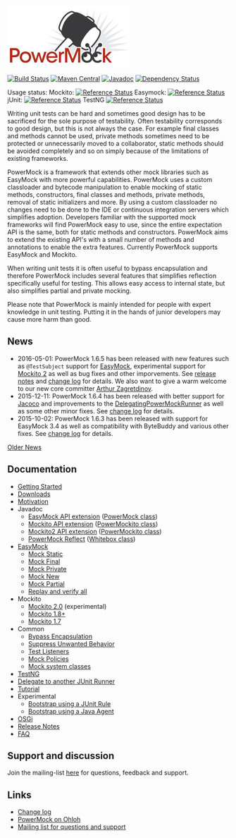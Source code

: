 ![PowerMock](powermock.png)

[![Build Status](https://travis-ci.org/jayway/powermock.svg?branch=master)](https://travis-ci.org/jayway/powermock)
[![Maven Central](https://maven-badges.herokuapp.com/maven-central/org.powermock/powermock/badge.svg)](https://maven-badges.herokuapp.com/maven-central/org.powermock/powermock)
[![Javadoc](https://javadoc-emblem.rhcloud.com/doc/org.powermock/powermock/badge.svg)](http://www.javadoc.io/doc/org.powermock/powermock)
[![Dependency Status](https://www.versioneye.com/user/projects/570b66ddfcc96900102d09f6/badge.svg?style=flat)](https://www.versioneye.com/user/projects/570b66ddfcc96900102d09f6)

Usage status: Mockito: [![Reference Status](https://www.versioneye.com/java/org.powermock:powermock-api-mockito/reference_badge.svg?style=flat)](https://www.versioneye.com/java/org.powermock:powermock-api-mockito/references) Easymock: [![Reference Status](https://www.versioneye.com/java/org.powermock:powermock-api-easymock/reference_badge.svg?style=flat)](https://www.versioneye.com/java/org.powermock:powermock-api-easymock/references) jUnit: [![Reference Status](https://www.versioneye.com/java/org.powermock:powermock-module-junit4/reference_badge.svg?style=flat)](https://www.versioneye.com/java/org.powermock:powermock-module-junit4/references) TestNG [![Reference Status](https://www.versioneye.com/java/org.powermock:powermock-module-testng/reference_badge.svg?style=flat)](https://www.versioneye.com/java/org.powermock:powermock-module-testng/references)

Writing unit tests can be hard and sometimes good design has to be sacrificed for the sole purpose of testability. Often testability corresponds to good design, but this is not always the case. For example final classes and methods cannot be used, private methods sometimes need to be protected or unnecessarily moved to a collaborator, static methods should be avoided completely and so on simply because of the limitations of existing frameworks.

PowerMock is a framework that extends other mock libraries such as EasyMock with more powerful capabilities. PowerMock uses a custom classloader and bytecode manipulation to enable mocking of static methods, constructors, final classes and methods, private methods, removal of static initializers and more. By using a custom classloader no changes need to be done to the IDE or continuous integration servers which simplifies adoption. Developers familiar with the supported mock frameworks will find PowerMock easy to use, since the entire expectation API is the same, both for static methods and constructors. PowerMock aims to extend the existing API's with a small number of methods and annotations to enable the extra features. Currently PowerMock supports EasyMock and Mockito.

When writing unit tests it is often useful to bypass encapsulation and therefore PowerMock includes several features that simplifies reflection specifically useful for testing. This allows easy access to internal state, but also simplifies partial and private mocking.

Please note that PowerMock is mainly intended for people with expert knowledge in unit testing. Putting it in the hands of junior developers may cause more harm than good.

## News
* 2016-05-01: PowerMock 1.6.5 has been released with new features such as `@TestSubject` support for [EasyMock](http://easymock.org/), experimental support for [Mockito 2](http://mockito.org/) as well as bug fixes and other imporvements. See [release notes](https://github.com/jayway/powermock/wiki/Release-Notes-PowerMock-1.6.5) and [change log](https://raw.githubusercontent.com/jayway/powermock/master/changelog.txt) for details. We also want to give a warm welcome to our new core committer [Arthur Zagretdinov](https://github.com/thekingnothing).
* 2015-12-11: PowerMock 1.6.4 has been released with better support for [Jacoco](http://eclemma.org/jacoco/) and improvements to the [DelegatingPowerMockRunner](https://github.com/jayway/powermock/wiki/JUnit_Delegating_Runner) as well as some other minor fixes. See [change log](https://raw.githubusercontent.com/jayway/powermock/master/changelog.txt) for details.
* 2015-10-02: PowerMock 1.6.3 has been released with support for EasyMock 3.4 as well as compatibility with ByteBuddy and various other fixes. See [change log](https://raw.githubusercontent.com/jayway/powermock/master/changelog.txt) for details.

[Older News](https://github.com/jayway/powermock/wiki/OldNews)

## Documentation
* [Getting Started](https://github.com/jayway/powermock/wiki/GettingStarted)
* [Downloads](https://github.com/jayway/powermock/wiki/Downloads)
* [Motivation](https://github.com/jayway/powermock/wiki/Motivation)
* Javadoc
  * [EasyMock API extension](http://www.javadoc.io/doc/org.powermock/powermock-api-easymock/1.6.5) ([PowerMock class](http://static.javadoc.io/org.powermock/powermock-api-easymock/1.6.5/org/powermock/api/easymock/PowerMock.html))
  * [Mockito API extension](http://www.javadoc.io/doc/org.powermock/powermock-api-mockito/1.6.5) ([PowerMockito class](http://static.javadoc.io/org.powermock/powermock-api-mockito/1.6.5/org/powermock/api/mockito/PowerMockito.html))
  * [Mockito2 API extension](http://www.javadoc.io/doc/org.powermock/powermock-api-mockito2/1.6.5) ([PowerMockito class](http://static.javadoc.io/org.powermock/powermock-api-mockito2/1.6.5/org/powermock/api/mockito/PowerMockito.html))
  * [PowerMock Reflect](http://www.javadoc.io/doc/org.powermock/powermock-reflect/1.6.5) ([Whitebox class](http://static.javadoc.io/org.powermock/powermock-reflect/1.6.5/org/powermock/reflect/Whitebox.html))
* [EasyMock](https://github.com/jayway/powermock/wiki/EasyMock)
  * [Mock Static](https://github.com/jayway/powermock/wiki/MockStatic)
  * [Mock Final](https://github.com/jayway/powermock/wiki/MockFinal)
  * [Mock Private](https://github.com/jayway/powermock/wiki/MockPrivate)
  * [Mock New](https://github.com/jayway/powermock/wiki/MockConstructor)
  * [Mock Partial](https://github.com/jayway/powermock/wiki/MockPartial)
  * [Replay and verify all](https://github.com/jayway/powermock/wiki/ReplayAllAndVerifyAll)
* Mockito
  * [Mockito 2.0](https://github.com/jayway/powermock/wiki/Mockito2_maven) (experimental)
  * [Mockito 1.8+](https://github.com/jayway/powermock/wiki/MockitoUsage)
  * [Mockito 1.7](https://github.com/jayway/powermock/wiki/MockitoUsage_Legacy)
* Common
  * [Bypass Encapsulation](https://github.com/jayway/powermock/wiki/BypassEncapsulation)
  * [Suppress Unwanted Behavior](https://github.com/jayway/powermock/wiki/SuppressUnwantedBehavior)
  * [Test Listeners](https://github.com/jayway/powermock/wiki/TestListeners)
  * [Mock Policies](https://github.com/jayway/powermock/wiki/MockPolicies)
  * [Mock system classes](https://github.com/jayway/powermock/wiki/MockSystem)
* [TestNG](https://github.com/jayway/powermock/wiki/TestNG_usage)
* [Delegate to another JUnit Runner](https://github.com/jayway/powermock/wiki/JUnit_Delegating_Runner)
* [Tutorial](https://github.com/jayway/powermock/wiki/PowerMock_tutorial)
* Experimental
  * [Bootstrap using a JUnit Rule](https://github.com/jayway/powermock/wiki/PowerMockRule)
  * [Bootstrap using a Java Agent](https://github.com/jayway/powermock/wiki/PowerMockAgent)
* [OSGi](https://github.com/jayway/powermock/wiki/osgi)
* [Release Notes](https://github.com/jayway/powermock/wiki/ReleaseNotes)
* [FAQ](https://github.com/jayway/powermock/wiki/FAQ) 

## Support and discussion
Join the mailing-list [here](http://groups.google.com/group/powermock) for questions, feedback and support.

## Links
* [Change log](https://raw.githubusercontent.com/jayway/powermock/master/changelog.txt)
* [PowerMock on Ohloh](http://www.ohloh.net/p/powermock/)
* [Mailing list for questions and support](http://groups.google.com/group/powermock)
